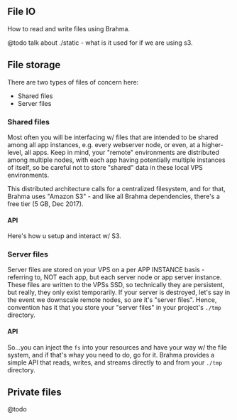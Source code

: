 ## File IO

How to read and write files using Brahma.

@todo talk about ./static - what is it used for if we are using s3.

## File storage
There are two types of files of concern here:
- Shared files
- Server files

### Shared files
Most often you will be interfacing w/ files that are intended to be shared among all app instances, e.g. every webserver node, or even, at a higher-level, all apps. Keep in mind, your "remote" environments are
distributed among multiple nodes, with each app having potentially multiple instances of itself, so be careful not to store "shared" data in these local VPS environments.

This distributed architecture calls for a centralized filesystem, and for that, Brahma uses "Amazon S3" - and like all Brahma dependencies, there's a free tier (5 GB, Dec 2017).

#### API
Here's how u setup and interact w/ S3.

### Server files
Server files are stored on your VPS on a per APP INSTANCE basis - referring to, NOT each app, but each server node or app server instance. These files are written to the VPSs SSD, so technically they are persistent, but really, they only exist temporarily. If your server is destroyed,
let's say in the event we downscale remote nodes, so are it's "server files". Hence, convention has it that you store your "server files" in your project's `./tmp` directory.

#### API
So...you can inject the `fs` into your resources and have your way w/ the file system, and if that's whay you need to do, go for it. Brahma provides a simple API that reads, writes, and streams directly to and from your `./tmp` directory.

## Private files
@todo
